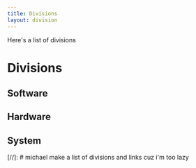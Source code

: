```yaml
---
title: Divisions
layout: division
---
```


Here's a list of divisions

# Divisions
## Software

## Hardware

## System

[//]: # michael make a list of divisions and links cuz i'm too lazy
